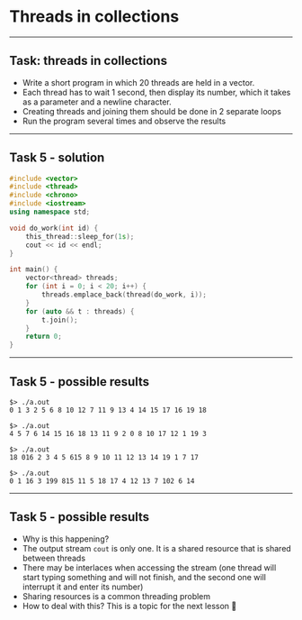 <!-- .slide: data-background="#111111" -->

# Threads in collections

___

## Task: threads in collections

* <!-- .element: class="fragment fade-in" --> Write a short program in which 20 threads are held in a vector.
* <!-- .element: class="fragment fade-in" --> Each thread has to wait 1 second, then display its number, which it takes as a parameter and a newline character.
* <!-- .element: class="fragment fade-in" --> Creating threads and joining them should be done in 2 separate loops
* <!-- .element: class="fragment fade-in" --> Run the program several times and observe the results

___

## Task 5 - solution

```cpp
#include <vector>
#include <thread>
#include <chrono>
#include <iostream>
using namespace std;

void do_work(int id) {
    this_thread::sleep_for(1s);
    cout << id << endl;
}

int main() {
    vector<thread> threads;
    for (int i = 0; i < 20; i++) {
        threads.emplace_back(thread(do_work, i));
    }
    for (auto && t : threads) {
        t.join();
    }
    return 0;
}
```

___

## Task 5 - possible results

```output
$> ./a.out
0 1 3 2 5 6 8 10 12 7 11 9 13 4 14 15 17 16 19 18

$> ./a.out
4 5 7 6 14 15 16 18 13 11 9 2 0 8 10 17 12 1 19 3

$> ./a.out
18 016 2 3 4 5 615 8 9 10 11 12 13 14 19 1 7 17

$> ./a.out
0 1 16 3 199 815 11 5 18 17 4 12 13 7 102 6 14
```

___

## Task 5 - possible results

* <!-- .element: class="fragment fade-in" --> Why is this happening?
* <!-- .element: class="fragment fade-in" --> The output stream <code>cout</code> is only one. It is a shared resource that is shared between threads
* <!-- .element: class="fragment fade-in" --> There may be interlaces when accessing the stream (one thread will start typing something and will not finish, and the second one will interrupt it and enter its number)
* <!-- .element: class="fragment fade-in" --> Sharing resources is a common threading problem
* <!-- .element: class="fragment fade-in" --> How to deal with this? This is a topic for the next lesson 🙂
